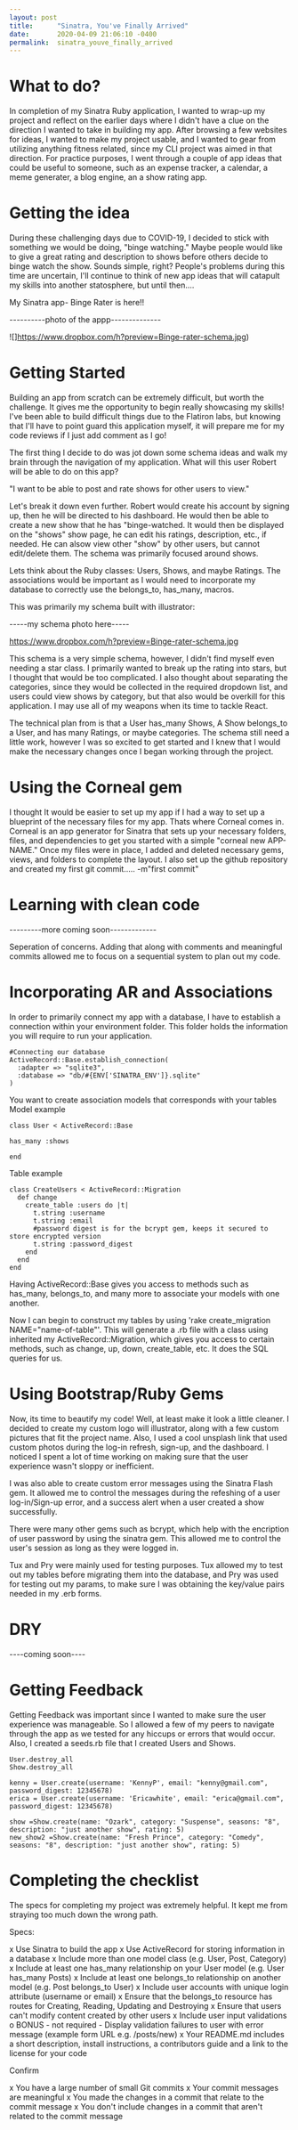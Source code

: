```yaml
---
layout: post
title:      "Sinatra, You've Finally Arrived"
date:       2020-04-09 21:06:10 -0400
permalink:  sinatra_youve_finally_arrived
---
```




# What to do?

In completion of my Sinatra Ruby application, I wanted to wrap-up my project and reflect on the earlier days where I didn't have a clue on the direction I wanted to take in building my app.  After browsing a few websites for ideas, I wanted to make my project usable, and I wanted to gear from utilizing anything fitness related, since my CLI project was aimed in that direction.  For practice purposes, I went through a couple of app ideas that could be useful to someone, such as an expense tracker, a calendar, a meme generater, a blog engine, an a show rating app.


# Getting the idea
During these challenging days due to COVID-19, I decided to stick with something we would be doing, "binge watching."  Maybe people would like to give a great rating and description to shows before others decide to binge watch the show. Sounds simple, right?   People's problems during this time are uncertain, I'll continue to think of new app ideas that will catapult my skills into another statosphere, but until then....

My Sinatra app- Binge Rater is here!!

----------photo of the appp--------------

![]https://www.dropbox.com/h?preview=Binge-rater-schema.jpg)
# Getting Started
Building an app from scratch can be extremely difficult, but worth the challenge.  It gives me the opportunity to begin really showcasing my skills!  I've been able to build difficult things due to the Flatiron labs, but knowing that I'll have to point guard this application myself, it will prepare me for my code reviews if I just add comment as I go!

The first thing I decide to do was jot down some schema ideas and walk my brain through the navigation of my application.  What will this user Robert will be able to do on this app?

"I want to be able to post and rate shows for other users to view."

Let's break it down even further. Robert would create his account by signing up, then he will be directed to his dashboard. He would then be able to create a new show that he has "binge-watched.  It would then be displayed on the "shows" show page, he can edit his ratings, description, etc.,  if needed. He can alsow view other "show" by other users, but cannot edit/delete them.  The schema was primarily focused around shows.

Lets think about the Ruby classes: Users, Shows, and maybe Ratings. The associations would be important as I would need to incorporate my database to correctly use the belongs_to, has_many, macros.

This was primarily my schema built with illustrator:


-----my schema photo here-----

https://www.dropbox.com/h?preview=Binge-rater-schema.jpg


This schema is a very simple schema, however, I didn't find myself even needing a star class.  I primarily wanted to break up the rating into stars, but I thought that would be too complicated.  I also thought about separating the categories, since they would be collected in the required dropdown list, and users could view shows by category, but that also would be overkill for this application.  I may use all of my weapons when its time to tackle React. 

The technical plan from is that a User has_many Shows, A Show belongs_to a User, and has many Ratings, or maybe categories. The schema still need a little work, however I was so excited to get started and I knew that I would make the necessary changes once I began working through the project.



# Using the Corneal gem
I thought It would be easier to set up my app if I had a way to set up a blueprint of the necessary files for my app.  Thats where Corneal comes in.  Corneal is an app generator for Sinatra that sets up your necessary folders, files, and dependencies to get you started with a simple "corneal new APP-NAME."  Once my files were in place, I added and deleted necessary gems, views, and folders to complete the layout.  I also set up the github repository and created my first git commit..... -m"first commit"
# Learning with clean code
---------more coming soon-------------


Seperation of concerns.  Adding that along with comments and meaningful commits allowed me to focus on a sequential system to plan out my code.
# Incorporating AR and Associations

In order to primarily connect my app with a database, I have to establish a connection within your environment folder.  This folder holds the information you will require to run your application.
```
#Connecting our database
ActiveRecord::Base.establish_connection(
  :adapter => "sqlite3",
  :database => "db/#{ENV['SINATRA_ENV']}.sqlite"
)
```
You want to create association models that corresponds with your tables
Model example
```
class User < ActiveRecord::Base

has_many :shows

end
```
Table example
```
class CreateUsers < ActiveRecord::Migration
  def change
    create_table :users do |t|
      t.string :username
      t.string :email
      #password digest is for the bcrypt gem, keeps it secured to store encrypted version
      t.string :password_digest
    end
  end
end
```
Having ActiveRecord::Base gives you access to methods such as has_many, belongs_to, and many more to associate your models with one another.

Now I can begin to construct my tables by using 'rake create_migration NAME="name-of-table"'.
This will generate a .rb file with a class using inherited my ActiveRecord::Migration, which gives you access to certain methods, such as change, up, down, create_table, etc.  It does the SQL queries for us.

# Using Bootstrap/Ruby Gems

Now, its time to beautify my code!  Well, at least make it look a little cleaner.  I decided to create my custom logo will illustrator, along with a few custom pictures that fit the project name.  Also, I used a cool unsplash link that used custom photos during the log-in refresh, sign-up, and the dashboard.  I noticed I spent a lot of time working on making sure that the user experience wasn't sloppy or inefficient.

I was also able to create custom error messages using the Sinatra Flash gem.  It allowed me to control the messages during the refeshing of a user log-in/Sign-up error, and a success alert when a user created a show successfully. 

There were many other gems such as bcrypt, which help with the encription of user password by using the sinatra gem.  This allowed me to control the user's session as long as they were logged in.

Tux and Pry were mainly used for testing purposes.  Tux allowed my to test out my tables before migrating them into the database, and Pry was used for testing out my params, to make sure I was obtaining the key/value pairs needed in my .erb forms.
# DRY
----coming soon----

# Getting Feedback
Getting Feedback was important since I wanted to make sure the user experience was manageable. So I allowed a few of my peers to navigate through the app as we tested for any hiccups or errors that would occur. Also, I created a seeds.rb file that I created Users and Shows.
```
User.destroy_all
Show.destroy_all

kenny = User.create(username: 'KennyP', email: "kenny@gmail.com", password_digest: 12345678)
erica = User.create(username: 'Ericawhite', email: "erica@gmail.com", password_digest: 12345678)

show =Show.create(name: "Ozark", category: "Suspense", seasons: "8", description: "just another show", rating: 5)
new_show2 =Show.create(name: "Fresh Prince", category: "Comedy", seasons: "8", description: "just another show", rating: 5)

```
# Completing the checklist
The specs for completing my project was extremely helpful.  It kept me from straying too much down the wrong path.  

Specs:

 x Use Sinatra to build the app
 x Use ActiveRecord for storing information in a database
 x Include more than one model class (e.g. User, Post, Category)
 x Include at least one has_many relationship on your User model (e.g. User has_many Posts)
 x Include at least one belongs_to relationship on another model (e.g. Post belongs_to User)
 x Include user accounts with unique login attribute (username or email)
 x Ensure that the belongs_to resource has routes for Creating, Reading, Updating and Destroying
 x Ensure that users can't modify content created by other users
 x Include user input validations
 o BONUS - not required - Display validation failures to user with error message (example form URL      e.g. /posts/new)
 x Your README.md includes a short description, install instructions, a contributors guide and a link to the license for your code
 
Confirm

 x You have a large number of small Git commits
 x Your commit messages are meaningful
 x You made the changes in a commit that relate to the commit message
 x You don't include changes in a commit that aren't related to the commit message

